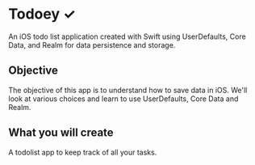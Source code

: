
# Todoey ✓

An iOS todo list application created with Swift using UserDefaults, Core Data, and Realm for data persistence and storage.

## Objective

The objective of this app is to understand how to save data in iOS. We'll look at various choices and learn to use UserDefaults, Core Data and Realm.


## What you will create

A todolist app to keep track of all your tasks.


